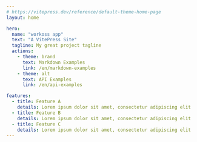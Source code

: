 ```yaml
---
# https://vitepress.dev/reference/default-theme-home-page
layout: home

hero:
  name: "workoss app"
  text: "A VitePress Site"
  tagline: My great project tagline
  actions:
    - theme: brand
      text: Markdown Examples
      link: /en/markdown-examples
    - theme: alt
      text: API Examples
      link: /en/api-examples

features:
  - title: Feature A
    details: Lorem ipsum dolor sit amet, consectetur adipiscing elit
  - title: Feature B
    details: Lorem ipsum dolor sit amet, consectetur adipiscing elit
  - title: Feature C
    details: Lorem ipsum dolor sit amet, consectetur adipiscing elit
---
```

